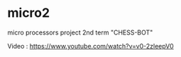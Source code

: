 # micro2
micro processors project 2nd term "CHESS-BOT"



Video : https://www.youtube.com/watch?v=v0-2zleepV0
